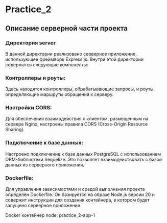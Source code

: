# Practice_2

## Описание серверной части проекта

### Директория server
В данной директории реализовано серверное приложение, использующее фреймворк Express.js. Внутри этой директории содержатся следующие компоненты:

### Контроллеры и роуты:
Здесь находятся контроллеры, обрабатывающие запросы, и роуты, определяющие маршруты обращения к серверу.

### Настройки CORS: 
Для обеспечения взаимодействия с клиентом, размещенным на сервере Nginx, настроены правила CORS (Cross-Origin Resource Sharing).

### Подключение к базе данных: 
Настроено подключение к базе данных PostgreSQL с использованием ORM-библиотеки Sequelize. Это позволяет взаимодействовать с базой данных из серверного приложения.

### Dockerfile: 
Для управления зависимостями и средой выполнения проекта определен Dockerfile. Он базируется на образе Node.js версии 20 и содержит инструкции для создания контейнера, в котором будет запущено серверное приложение.

Docker контейнер node: practice_2-app-1
